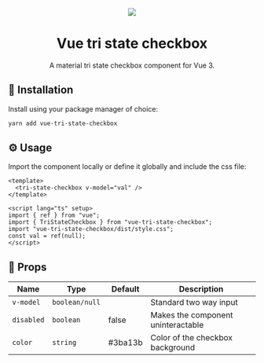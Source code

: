 <div align="center">
  <img src="https://github.com/MatijaNovosel/tri-state-checkbox/assets/36193643/0d2f440b-7057-418a-b6e0-9be0513a3e4d" />
</div>

<h1 align=center>Vue tri state checkbox</h1>
<p align=center>A material tri state checkbox component for Vue 3.</p>

## 🚀 Installation

Install using your package manager of choice:

```bash
yarn add vue-tri-state-checkbox
```

## ⚙️ Usage

Import the component locally or define it globally and include the css file:

```vue
<template>
  <tri-state-checkbox v-model="val" />
</template>

<script lang="ts" setup>
import { ref } from "vue";
import { TriStateCheckbox } from "vue-tri-state-checkbox";
import "vue-tri-state-checkbox/dist/style.css";
const val = ref(null);
</script>
```

## 📃 Props

| Name       | Type           | Default | Description                        |
| ---------- | -------------- | ------- | ---------------------------------- |
| `v-model`  | `boolean/null` |         | Standard two way input             |
| `disabled` | `boolean`      | false   | Makes the component uninteractable |
| `color`    | `string`       | #3ba13b | Color of the checkbox background   |
